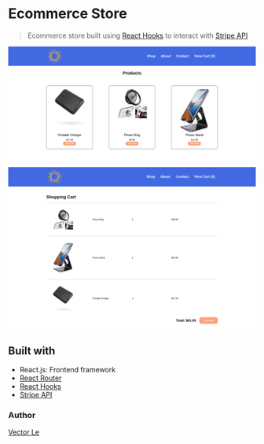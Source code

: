 # Ecommerce Store

> Ecommerce store built using [React Hooks](https://reactjs.org/docs/hooks-reference.html) to interact with [Stripe API](https://stripe.com/docs/api)

![Ecommerce Store Products Page](/public/img/screenshots/products_preview.png)
![Ecommerce Store Cart Page](/public/img/screenshots/cart_preview.png)

## Built with
* React.js: Frontend framework
* [React Router](https://reacttraining.com/react-router/)
* [React Hooks](https://reactjs.org/docs/hooks-reference.html)
* [Stripe API](https://stripe.com/docs/api)

### Author
[Vector Le](https://www.vectorle.xyz)

